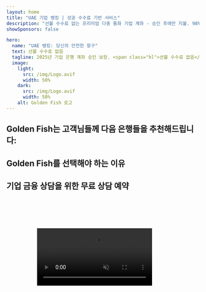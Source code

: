 ```yaml
---
layout: home
title: "UAE 기업 뱅킹 | 성공 수수료 기반 서비스"
description: "선불 수수료 없는 프리미엄 다중 통화 기업 계좌 - 승인 후에만 지불. 98% 성공률의 완벽한 신청 관리. 계좌 개설 보장."
showSponsors: false

hero:
  name: "UAE 뱅킹: 당신의 안전한 항구"
  text: 선불 수수료 없음
  tagline: 2025년 기업 은행 계좌 승인 보장. <span class="hl">선불 수수료 없음</span> - 승인 후에만 지불. 90% 성공률.
  image:
    light:
      src: /img/Logo.avif
      width: 50%
    dark:
      src: /img/Logo.avif
      width: 50%
    alt: Golden Fish 로고
---
```


<FeatureCards :features="[
  {
    title: '계좌 승인 보장',
    bullet: '✓',
    items: [
      '첫 계좌 승인을 위한 **2개월 보장**',
      '두 번째 계좌를 위한 3개월 보장',
      '품질 사업 계획서 준비',
      '포괄적인 실사 지원',
      '은행과의 직접 커뮤니케이션 전략',
      '완벽한 뱅킹 패키지 설정'
    ],
    linkText: 'Read More',
    link: '../../corporate-banking-services/guaranteed-account-approvals',
    icon: {
      light: '/video/iStock-2186765808.mp4',
      dark: '/video/iStock-2166377244.mp4',
      alt: '뱅킹 요구사항',
    }
  },
]" />

<FeatureCards :features="[
  {
    title: '고위험 사업을 위한 UAE 은행 계좌',
    items: [
      '강화된 실사(EDD)에 대한 전문가 지침',
      '거래 모니터링 및 리스크 관리',
      '컴플라이언스 정책 및 절차 설정',
      '은행 관계 관리',
      '정기적인 컴플라이언스 업데이트 및 감사',
      '계좌 보안을 위한 비상 계획'
    ],
    linkText: 'Read More',
    link: '../../corporate-banking-services/UAE-Bank-Accounts-for-High-Risk-Business',
    icon: {
      light: '/img/iStock-1333000394.avif',
      dark: '/img/iStock-584576538.avif',
      alt: '뱅킹 서비스',
    }
  },
  {
    title: '컴플라이언스 유지: UAE 비즈니스 보호',
    items: [
      '잠재적 리스크 식별을 위한 정기적인 컴플라이언스 감사',
      '정부 승인을 위한 종합적인 PRO 서비스',
      '라이선스 갱신 관리 및 알림',
      '뱅킹 컨설팅 및 계좌 유지',
      'VAT 및 ESR 컴플라이언스 지원',
      '직원 비자 및 노동법 컴플라이언스',
      '규제 업데이트에 대한 교육 워크샵'
    ],
    linkText: 'Read More',
    link: '../../company-registration/Protect-Your-Business',
    icon: {
      light: '/img/iStock-1382278859.jpg',
      dark: '/img/iStock-1867623684.jpg',
      alt: '뱅킹 서비스',
    }
  },
  {
    title: 'UAE 기업 뱅킹 혜택',
    items: [
      'Moody\'s **Aa2** 등급의 강력한 뱅킹 시스템',
      '**1980년부터 고정된 USD 환율**',
      '자본 이동에 대한 제한 없음',
      'US$1,840억 이상의 외환 보유고',
      '정치적, 경제적 안정성',
      '정부 지원 뱅킹 시스템',
      '세계적 수준의 디지털 뱅킹'
    ],
    linkText: 'Read More',
    link: '../../company-registration/banking',
    icon: {
      light: '/img/iStock-1032707788.jpg',
      dark: '/img/iStock-1152367067.avif',
      alt: '뱅킹 프로세스',
    }
  }
]" />

## Golden Fish는 고객님들께 다음 은행들을 추천해드립니다:

<!--@include: /../../include/recommended-banks.md-->

## Golden Fish를 선택해야 하는 이유

<BenefitsList :features="[
  {
    icon: '🏆',
    title: '고위험 전문성',
    text: '고위험 관할 지역의 복잡한 사례를 전문으로 합니다. enhanced due diligence (EDD) 요구사항에 대한 깊은 이해를 보유하고 있습니다.'
  },
  {
    icon: '💰',
    title: '성공 기반 수수료',
    text: '선수금 없음 - **승인 후에만 지불.** 비자 98%, 은행 계좌 90%의 성공률.'
  },
  {
    icon: '🏦',
    title: '은행 관계',
    text: 'UAE 주요 은행들과의 강력한 파트너십. 승인 가능성을 최대화하기 위한 다양한 뱅킹 옵션.'
  },
  {
    icon: '📊',
    title: '종합 규정 준수 지원',
    text: 'ESR 보고서, UBO 신고 및 규제 요구사항에 대한 전문적인 안내. 정기적인 컴플라이언스 업데이트.'
  },
  {
    icon: '📝',
    title: '문서 작성 전문성',
    text: '사업 계획서와 규정 준수 정책을 포함한 모든 필요 서류의 전문적인 준비.'
  },
  {
    icon: '🤝',
    title: '장기적 파트너십',
    text: '설립 후 은행 운영, 회계, 세무, 규정 준수 요구사항에 대한 **지속적인 지원.**'
  }
]" />

## 기업 금융 상담을 위한 무료 상담 예약

<video  autoplay muted playsinline style="padding: 80px" >
  <source src="/video/iStock-2185918790.mp4" type="video/mp4">
</video>

<ContactFormModal formName="Banking [offer]" buttonText="무료 상담 받기" :services="[
 '🏢 UAE 거주자 기업 계좌',
 '🌐 UAE 비거주자 기업 계좌 (저위험)',
 '⚠️ UAE 비거주자 기업 계좌 (고위험)',
 '👤 개인 은행 계좌']"/>